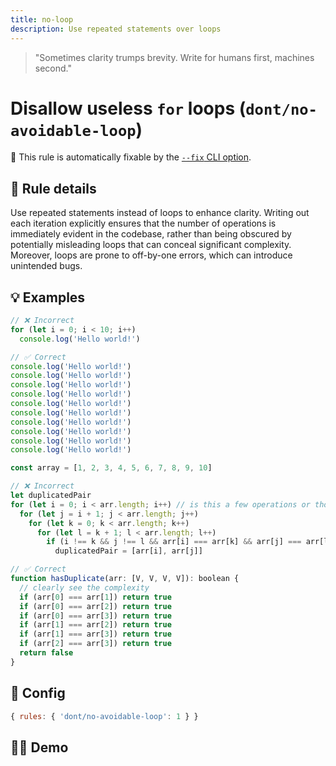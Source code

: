 ```yaml
---
title: no-loop
description: Use repeated statements over loops
---
```


<script setup lang="ts">
import CodeEditor from '../../.vitepress/theme/components/code-editor.vue';
import {ruleName, presetConfigs, initialText} from '../../src/sample-code/no-avoidable-loop.js';
</script>

> "Sometimes clarity trumps brevity. Write for humans first, machines second."

# Disallow useless `for` loops (`dont/no-avoidable-loop`)

🔧 This rule is automatically fixable by the [`--fix` CLI option](https://eslint.org/docs/latest/user-guide/command-line-interface#--fix).

<!-- end auto-generated rule header -->

## 📖 Rule details

Use repeated statements instead of loops to enhance clarity. Writing out each iteration explicitly ensures that the
number of operations is immediately evident in the codebase, rather than being obscured by potentially misleading loops
that can conceal significant complexity. Moreover, loops are prone to off-by-one errors, which can introduce unintended
bugs.

## 💡 Examples

```js
// ❌ Incorrect
for (let i = 0; i < 10; i++)
  console.log('Hello world!')

// ✅ Correct
console.log('Hello world!')
console.log('Hello world!')
console.log('Hello world!')
console.log('Hello world!')
console.log('Hello world!')
console.log('Hello world!')
console.log('Hello world!')
console.log('Hello world!')
console.log('Hello world!')
console.log('Hello world!')
```

```js
const array = [1, 2, 3, 4, 5, 6, 7, 8, 9, 10]

// ❌ Incorrect
let duplicatedPair
for (let i = 0; i < arr.length; i++) // is this a few operations or thousands?
  for (let j = i + 1; j < arr.length; j++)
    for (let k = 0; k < arr.length; k++)
      for (let l = k + 1; l < arr.length; l++)
        if (i !== k && j !== l && arr[i] === arr[k] && arr[j] === arr[l])
          duplicatedPair = [arr[i], arr[j]]

// ✅ Correct
function hasDuplicate(arr: [V, V, V, V]): boolean {
  // clearly see the complexity
  if (arr[0] === arr[1]) return true
  if (arr[0] === arr[2]) return true
  if (arr[0] === arr[3]) return true
  if (arr[1] === arr[2]) return true
  if (arr[1] === arr[3]) return true
  if (arr[2] === arr[3]) return true
  return false
}
```

## 🔧 Config

```js
{ rules: { 'dont/no-avoidable-loop': 1 } }
```

## 🧑‍💻 Demo

<CodeEditor :rule="ruleName" :text="initialText" :presetConfigs="presetConfigs" />
